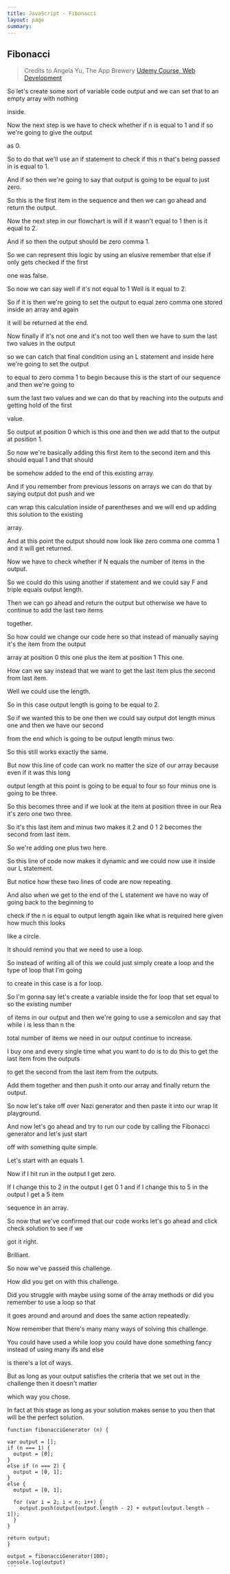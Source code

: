 ```yaml
---
title: JavaScript - Fibonacci
layout: page
summary:
---
```


## Fibonacci

> Credits to Angela Yu, The App Brewery [Udemy Course, Web Development](https://www.udemy.com/course/the-complete-web-development-bootcamp/)

So let's create some sort of variable code output and we can set that to an empty array with nothing

inside.

Now the next step is we have to check whether if n is equal to 1 and if so we're going to give the output

as 0.

So to do that we'll use an if statement to check if this n that's being passed in is equal to 1.

And if so then we're going to say that output is going to be equal to just zero.

So this is the first item in the sequence and then we can go ahead and return the output.

Now the next step in our flowchart is will if it wasn't equal to 1 then is it equal to 2.

And if so then the output should be zero comma 1.

So we can represent this logic by using an elusive remember that else if only gets checked if the first

one was false.

So now we can say well if it's not equal to 1 Well is it equal to 2.

So if it is then we're going to set the output to equal zero comma one stored inside an array and again

it will be returned at the end.

Now finally if it's not one and it's not too well then we have to sum the last two values in the output

so we can catch that final condition using an L statement and inside here we're going to set the output

to equal to zero comma 1 to begin because this is the start of our sequence and then we're going to

sum the last two values and we can do that by reaching into the outputs and getting hold of the first

value.

So output at position 0 which is this one and then we add that to the output at position 1.

So now we're basically adding this first item to the second item and this should equal 1 and that should

be somehow added to the end of this existing array.

And if you remember from previous lessons on arrays we can do that by saying output dot push and we

can wrap this calculation inside of parentheses and we will end up adding this solution to the existing

array.

And at this point the output should now look like zero comma one comma 1 and it will get returned.

Now we have to check whether if N equals the number of items in the output.

So we could do this using another if statement and we could say F and triple equals output length.

Then we can go ahead and return the output but otherwise we have to continue to add the last two items

together.

So how could we change our code here so that instead of manually saying it's the item from the output

array at position 0 this one plus the item at position 1 This one.

How can we say instead that we want to get the last item plus the second from last item.

Well we could use the length.

So in this case output length is going to be equal to 2.

So if we wanted this to be one then we could say output dot length minus one and then we have our second

from the end which is going to be output length minus two.

So this still works exactly the same.

But now this line of code can work no matter the size of our array because even if it was this long

output length at this point is going to be equal to four so four minus one is going to be three.

So this becomes three and if we look at the item at position three in our Rea it's zero one two three.

So it's this last item and minus two makes it 2 and 0 1 2 becomes the second from last item.

So we're adding one plus two here.

So this line of code now makes it dynamic and we could now use it inside our L statement.

But notice how these two lines of code are now repeating.

And also when we get to the end of the L statement we have no way of going back to the beginning to

check if the n is equal to output length again like what is required here given how much this looks

like a circle.

It should remind you that we need to use a loop.

So instead of writing all of this we could just simply create a loop and the type of loop that I'm going

to create in this case is a for loop.

So I'm gonna say let's create a variable inside the for loop that set equal to so the existing number

of items in our output and then we're going to use a semicolon and say that while i is less than n the

total number of items we need in our output continue to increase.

I buy one and every single time what you want to do is to do this to get the last item from the outputs

to get the second from the last item from the outputs.

Add them together and then push it onto our array and finally return the output.

So now let's take off over Nazi generator and then paste it into our wrap lit playground.

And now let's go ahead and try to run our code by calling the Fibonacci generator and let's just start

off with something quite simple.

Let's start with an equals 1.

Now if I hit run in the output I get zero.

If I change this to 2 in the output I get 0 1 and if I change this to 5 in the output I get a 5 item

sequence in an array.

So now that we've confirmed that our code works let's go ahead and click check solution to see if we

got it right.

Brilliant.

So now we've passed this challenge.

How did you get on with this challenge.

Did you struggle with maybe using some of the array methods or did you remember to use a loop so that

it goes around and around and does the same action repeatedly.

Now remember that there's many many ways of solving this challenge.

You could have used a while loop you could have done something fancy instead of using many ifs and else

is there's a lot of ways.

But as long as your output satisfies the criteria that we set out in the challenge then it doesn't matter

which way you chose.

In fact at this stage as long as your solution makes sense to you then that will be the perfect solution.

```
function fibonacciGenerator (n) {

var output = [];
if (n === 1) {
  output = [0];
}
else if (n === 2) {
  output = [0, 1];
}
else {
  output = [0, 1];

  for (var i = 2; i < n; i++) {
    output.push(output[output.length - 2] + output[output.length - 1]);
  }
}

return output;
}

output = fibonacciGenerator(100);
console.log(output)
´´´
